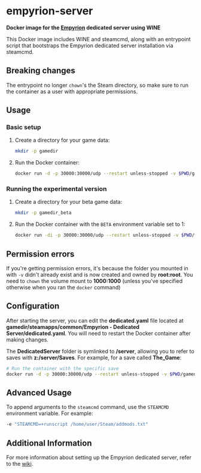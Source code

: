 # empyrion-server
**Docker image for the [Empyrion](https://empyriongame.com/) dedicated server using WINE**

This Docker image includes WINE and steamcmd, along with an entrypoint script that bootstraps the Empyrion dedicated server installation via steamcmd.

## Breaking changes
The entrypoint no longer `chown`'s the Steam directory, so make sure to run the container as a user with appropriate permissions.

## Usage

### Basic setup
1. Create a directory for your game data:
    ```sh
    mkdir -p gamedir
    ```
2. Run the Docker container:
    ```sh
    docker run -d -p 30000:30000/udp --restart unless-stopped -v $PWD/gamedir:/home/user/Steam bitr/empyrion-server
    ```

### Running the experimental version
1. Create a directory for your beta game data:
    ```sh
    mkdir -p gamedir_beta
    ```
2. Run the Docker container with the `BETA` environment variable set to 1:
    ```sh
    docker run -di -p 30000:30000/udp --restart unless-stopped -v $PWD/gamedir_beta:/home/user/Steam -e BETA=1 bitr/empyrion-server
    ```

## Permission errors
If you're getting permission errors, it's because the folder you mounted in with `-v` didn't already exist and is now created and owned by **root:root**. You need to `chown` the volume mount to **1000:1000** (unless you've specified otherwise when you ran the `docker` command)

## Configuration
After starting the server, you can edit the **dedicated.yaml** file located at **gamedir/steamapps/common/Empyrion - Dedicated Server/dedicated.yaml**. You will need to restart the Docker container after making changes.

The **DedicatedServer** folder is symlinked to **/server**, allowing you to refer to saves with **z:/server/Saves**. For example, for a save called **The_Game**:
```sh
# Run the container with the specific save
docker run -d -p 30000:30000/udp --restart unless-stopped -v $PWD/gamedir:/home/user/Steam bitr/empyrion-server -- -dedicated 'z:/server/Saves/Games/The_Game/dedicated.yaml'
```

## Advanced Usage
To append arguments to the `steamcmd` command, use the `STEAMCMD` environment variable. For example:
```sh
-e "STEAMCMD=+runscript /home/user/Steam/addmods.txt"
```

## Additional Information
For more information about setting up the Empyrion dedicated server, refer to the [wiki](https://empyrion.gamepedia.com/Dedicated_Server_Setup).


